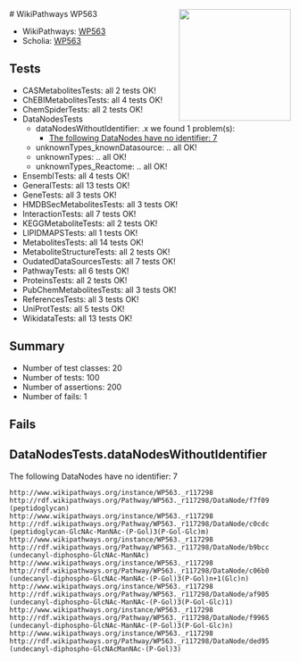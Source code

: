 <img style="float: right; width: 200px" src="https://upload.wikimedia.org/wikipedia/commons/thumb/8/83/Wplogo_with_text_500.png/640px-Wplogo_with_text_500.png" />
# WikiPathways WP563

* WikiPathways: [WP563](https://new.wikipathways.org/pathways/WP563)
* Scholia: [WP563](https://scholia.toolforge.org/wikipathways/WP563)
## Tests
* CASMetabolitesTests: all 2 tests OK!
* ChEBIMetabolitesTests: all 4 tests OK!
* ChemSpiderTests: all 2 tests OK!
* DataNodesTests
    * dataNodesWithoutIdentifier: .x we found 1 problem(s):
        * [The following DataNodes have no identifier: 7](#d2d32fa6)
    * unknownTypes_knownDatasource: .. all OK!
    * unknownTypes: .. all OK!
    * unknownTypes_Reactome: .. all OK!
* EnsemblTests: all 4 tests OK!
* GeneralTests: all 13 tests OK!
* GeneTests: all 3 tests OK!
* HMDBSecMetabolitesTests: all 3 tests OK!
* InteractionTests: all 7 tests OK!
* KEGGMetaboliteTests: all 2 tests OK!
* LIPIDMAPSTests: all 1 tests OK!
* MetabolitesTests: all 14 tests OK!
* MetaboliteStructureTests: all 2 tests OK!
* OudatedDataSourcesTests: all 7 tests OK!
* PathwayTests: all 6 tests OK!
* ProteinsTests: all 2 tests OK!
* PubChemMetabolitesTests: all 3 tests OK!
* ReferencesTests: all 3 tests OK!
* UniProtTests: all 5 tests OK!
* WikidataTests: all 13 tests OK!


## Summary

* Number of test classes: 20
* Number of tests: 100
* Number of assertions: 200
* Number of fails: 1

## Fails

<a name="d2d32fa6" />

## DataNodesTests.dataNodesWithoutIdentifier

The following DataNodes have no identifier: 7
```
http://www.wikipathways.org/instance/WP563._r117298 http://rdf.wikipathways.org/Pathway/WP563._r117298/DataNode/f7f09 (peptidoglycan)
http://www.wikipathways.org/instance/WP563._r117298 http://rdf.wikipathways.org/Pathway/WP563._r117298/DataNode/c0cdc (peptidoglycan-GlcNAc-ManNAc-(P-Gol)3(P-Gol-Glc)m)
http://www.wikipathways.org/instance/WP563._r117298 http://rdf.wikipathways.org/Pathway/WP563._r117298/DataNode/b9bcc (undecanyl-diphospho-GlcNAc-ManNAc)
http://www.wikipathways.org/instance/WP563._r117298 http://rdf.wikipathways.org/Pathway/WP563._r117298/DataNode/c06b0 (undecanyl-diphospho-GlcNAc-ManNAc-(P-Gol)3(P-Gol)n+1(Glc)n)
http://www.wikipathways.org/instance/WP563._r117298 http://rdf.wikipathways.org/Pathway/WP563._r117298/DataNode/af905 (undecanyl-diphospho-GlcNAc-ManNAc-(P-Gol)3(P-Gol-Glc)1)
http://www.wikipathways.org/instance/WP563._r117298 http://rdf.wikipathways.org/Pathway/WP563._r117298/DataNode/f9965 (undecanyl-diphospho-GlcNAc-ManNAc-(P-Gol)3(P-Gol-Glc)n)
http://www.wikipathways.org/instance/WP563._r117298 http://rdf.wikipathways.org/Pathway/WP563._r117298/DataNode/ded95 (undecanyl-diphospho-GlcNAcManNAc-(P-Gol)3)
```

